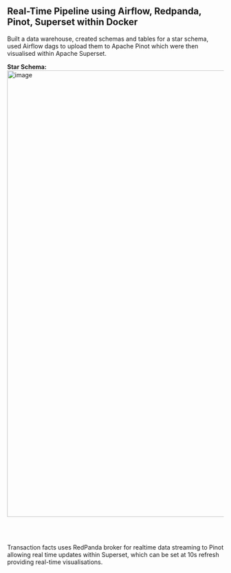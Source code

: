 ## Real-Time Pipeline using Airflow, Redpanda, Pinot, Superset within Docker

Built a data warehouse, created schemas and tables for a star schema, used Airflow dags to upload them to Apache Pinot which were then visualised within Apache Superset. 

**Star Schema:**
<img width="1236" height="1036" alt="image" src="https://github.com/user-attachments/assets/47a6492d-519d-48f4-943a-69f4397701fa" />

<br><br>


Transaction facts uses RedPanda broker for realtime data streaming to Pinot allowing real time updates within Superset, which can be set at 10s refresh providing real-time visualisations.


